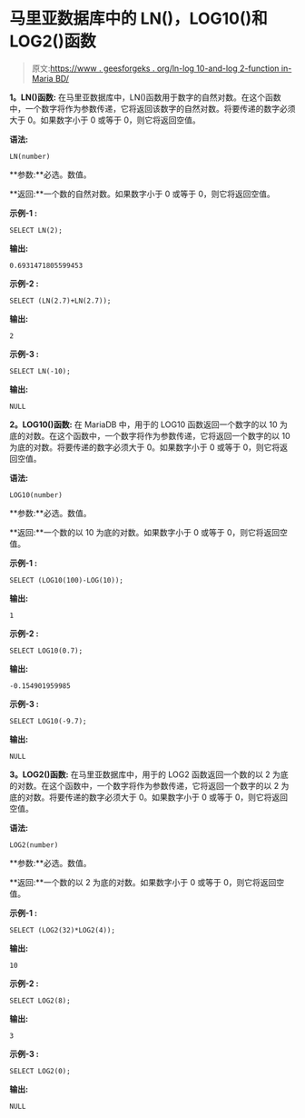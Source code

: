 # 马里亚数据库中的 LN()，LOG10()和 LOG2()函数

> 原文:[https://www . geesforgeks . org/ln-log 10-and-log 2-function in-Maria BD/](https://www.geeksforgeeks.org/ln-log10-and-log2-function-in-mariabd/)

**1。LN()函数:**
在马里亚数据库中，LN()函数用于数字的自然对数。在这个函数中，一个数字将作为参数传递，它将返回该数字的自然对数。将要传递的数字必须大于 0。如果数字小于 0 或等于 0，则它将返回空值。

**语法:**

```
LN(number)
```

**参数:**必选。数值。

**返回:**一个数的自然对数。如果数字小于 0 或等于 0，则它将返回空值。

**示例-1 :**

```
SELECT LN(2);
```

**输出:**

```
0.6931471805599453
```

**示例-2 :**

```
SELECT (LN(2.7)+LN(2.7));
```

**输出:**

```
2
```

**示例-3 :**

```
SELECT LN(-10);
```

**输出:**

```
NULL
```

**2。LOG10()函数:**
在 MariaDB 中，用于的 LOG10 函数返回一个数字的以 10 为底的对数。在这个函数中，一个数字将作为参数传递，它将返回一个数字的以 10 为底的对数。将要传递的数字必须大于 0。如果数字小于 0 或等于 0，则它将返回空值。

**语法:**

```
LOG10(number)
```

**参数:**必选。数值。

**返回:**一个数的以 10 为底的对数。如果数字小于 0 或等于 0，则它将返回空值。

**示例-1 :**

```
SELECT (LOG10(100)-LOG(10));
```

**输出:**

```
1
```

**示例-2 :**

```
SELECT LOG10(0.7);
```

**输出:**

```
-0.154901959985
```

**示例-3 :**

```
SELECT LOG10(-9.7);
```

**输出:**

```
NULL
```

**3。LOG2()函数:**
在马里亚数据库中，用于的 LOG2 函数返回一个数的以 2 为底的对数。在这个函数中，一个数字将作为参数传递，它将返回一个数字的以 2 为底的对数。将要传递的数字必须大于 0。如果数字小于 0 或等于 0，则它将返回空值。

**语法:**

```
LOG2(number)
```

**参数:**必选。数值。

**返回:**一个数的以 2 为底的对数。如果数字小于 0 或等于 0，则它将返回空值。

**示例-1 :**

```
SELECT (LOG2(32)*LOG2(4));
```

**输出:**

```
10
```

**示例-2 :**

```
SELECT LOG2(8);
```

**输出:**

```
3
```

**示例-3 :**

```
SELECT LOG2(0);
```

**输出:**

```
NULL
```